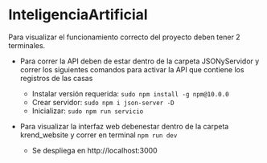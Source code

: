 # InteligenciaArtificial

Para visualizar el funcionamiento correcto del proyecto deben tener 2 terminales.

- Para correr la API deben de estar dentro de la carpeta JSONyServidor y correr los siguientes comandos para activar la API que contiene los registros de las casas
  - Instalar versión requerida: `sudo npm install -g npm@10.0.0`
  - Crear servidor: `sudo npm i json-server -D`
  - Inicializar: `sudo npm run servicio`
 
  
- Para visualizar la interfaz web debenestar dentro de la carpeta krend_website y correr en terminal
  `npm run dev`
  - Se despliega en http://localhost:3000

